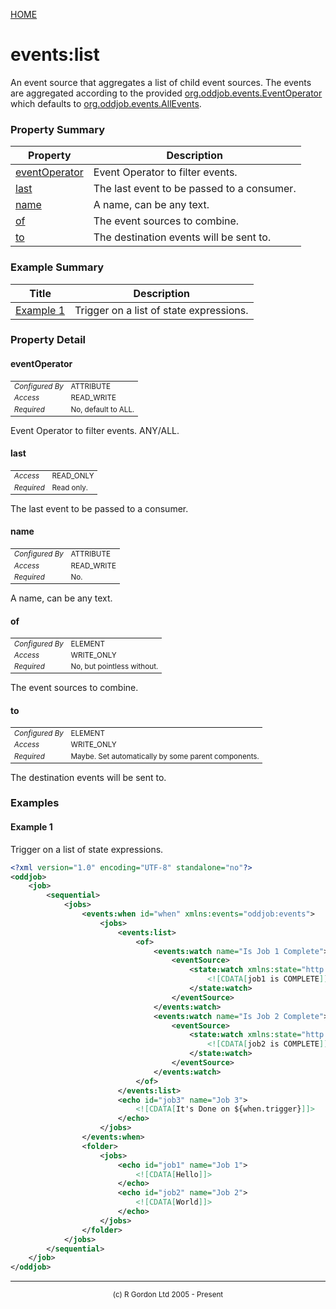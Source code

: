 [HOME](../../../README.md)
# events:list

An event source that aggregates a list of child event sources. The
events are aggregated according to the provided [org.oddjob.events.EventOperator](http://rgordon.co.uk/oddjob/1.6.0/api/org/oddjob/events/EventOperator.html) which defaults to
[org.oddjob.events.AllEvents](http://rgordon.co.uk/oddjob/1.6.0/api/org/oddjob/events/AllEvents.html).

### Property Summary

| Property | Description |
| -------- | ----------- |
| [eventOperator](#propertyeventOperator) | Event Operator to filter events. | 
| [last](#propertylast) | The last event to be passed to a consumer. | 
| [name](#propertyname) | A name, can be any text. | 
| [of](#propertyof) | The event sources to combine. | 
| [to](#propertyto) | The destination events will be sent to. | 


### Example Summary

| Title | Description |
| ----- | ----------- |
| [Example 1](#example1) | Trigger on a list of state expressions. |


### Property Detail
#### eventOperator <a name="propertyeventOperator"></a>

<table style='font-size:smaller'>
      <tr><td><i>Configured By</i></td><td>ATTRIBUTE</td></tr>
      <tr><td><i>Access</i></td><td>READ_WRITE</td></tr>
      <tr><td><i>Required</i></td><td>No, default to ALL.</td></tr>
</table>

Event Operator to filter events. ANY/ALL.

#### last <a name="propertylast"></a>

<table style='font-size:smaller'>
      <tr><td><i>Access</i></td><td>READ_ONLY</td></tr>
      <tr><td><i>Required</i></td><td>Read only.</td></tr>
</table>

The last event to be passed to a consumer.

#### name <a name="propertyname"></a>

<table style='font-size:smaller'>
      <tr><td><i>Configured By</i></td><td>ATTRIBUTE</td></tr>
      <tr><td><i>Access</i></td><td>READ_WRITE</td></tr>
      <tr><td><i>Required</i></td><td>No.</td></tr>
</table>

A name, can be any text.

#### of <a name="propertyof"></a>

<table style='font-size:smaller'>
      <tr><td><i>Configured By</i></td><td>ELEMENT</td></tr>
      <tr><td><i>Access</i></td><td>WRITE_ONLY</td></tr>
      <tr><td><i>Required</i></td><td>No, but pointless without.</td></tr>
</table>

The event sources to combine.

#### to <a name="propertyto"></a>

<table style='font-size:smaller'>
      <tr><td><i>Configured By</i></td><td>ELEMENT</td></tr>
      <tr><td><i>Access</i></td><td>WRITE_ONLY</td></tr>
      <tr><td><i>Required</i></td><td>Maybe. Set automatically by some parent components.</td></tr>
</table>

The destination events will be sent to.


### Examples
#### Example 1 <a name="example1"></a>

Trigger on a list of state expressions.

```xml
<?xml version="1.0" encoding="UTF-8" standalone="no"?>
<oddjob>
    <job>
        <sequential>
            <jobs>
                <events:when id="when" xmlns:events="oddjob:events">
                    <jobs>
                        <events:list>
                            <of>
                                <events:watch name="Is Job 1 Complete">
                                    <eventSource>
                                        <state:watch xmlns:state="http://rgordon.co.uk/oddjob/state">
                                            <![CDATA[job1 is COMPLETE]]>
                                        </state:watch>
                                    </eventSource>
                                </events:watch>
                                <events:watch name="Is Job 2 Complete">
                                    <eventSource>
                                        <state:watch xmlns:state="http://rgordon.co.uk/oddjob/state">
                                            <![CDATA[job2 is COMPLETE]]>
                                        </state:watch>
                                    </eventSource>
                                </events:watch>
                            </of>
                        </events:list>
                        <echo id="job3" name="Job 3">
                            <![CDATA[It's Done on ${when.trigger}]]>
                        </echo>
                    </jobs>
                </events:when>
                <folder>
                    <jobs>
                        <echo id="job1" name="Job 1">
                            <![CDATA[Hello]]>
                        </echo>
                        <echo id="job2" name="Job 2">
                            <![CDATA[World]]>
                        </echo>
                    </jobs>
                </folder>
            </jobs>
        </sequential>
    </job>
</oddjob>
```



-----------------------

<div style='font-size: smaller; text-align: center;'>(c) R Gordon Ltd 2005 - Present</div>
